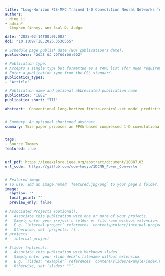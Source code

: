 ```yaml
---
title: "Long-Horizon FCS-MPC Trained 1-D Convolution Neural Networks for FPGA-Based Power-Electronic Converter Control With a Si/SiC Hybrid Converter Case Study."
authors:
- Ning Li
- admin*
- Stephen Finney, and Paul D. Judge.

date: "2025-02-14T00:00:00Z"
doi: "10.1109/TIE.2025.3536555"

# Schedule page publish date (NOT publication's date).
publishDate: "2025-02-20T00:00:00Z"

# Publication type.
# Accepts a single type but formatted as a YAML list (for Hugo requirements).
# Enter a publication type from the CSL standard.
publication_types:
- "Article"

# Publication name and optional abbreviated publication name.
publication: "IEEE"
publication_short: "TIE"

abstract:  Conventional long-horizon finite-control-set model predictive control (FCS-MPC) for power electronics has two main real-time implementation problems, 1) calculation burden and latency; 2) high hardware resource requirements on real-time platforms such as FPGA. To solve these problems, machine learning models have been proposed using model predictive control results as offline training data to train an artificial neural network (ANN), which will be implemented in the real-time controller instead of the original model predictive control model. In this way, the ANN reduces the online calculation burden and the hardware resource requirements. In this article, an FPGA-based 1-D convolution neural network (CNN) for long-horizon FCS-MPC is proposed. To simplify the network model and reduce the hardware resources further, model compression techniques of pruning, fine-tuning, and quantization are implemented. The proposed model is verified using a parallel hybrid converter as a case study converter, with performance and hardware resource requirements compared to conventional FCS-MPC and multilayer perceptron (MLP) models. The results show that the proposed compressed CNN model can reduce FPGA DSP resource requirements by 75% compared to an FCS-MPC model and an MLP model, while also achieving comparable or superior performance.


# Summary. An optional shortened abstract.
summary: This paper proposes an FPGA-based compressed 1-D convolutional neural network for long-horizon FCS-MPC, significantly reducing online computation and hardware resource usage while maintaining control performance.


tags:
- Source Themes
featured: true


url_pdf: https://ieeexplore.ieee.org/abstract/document/10887103
url_code: 'https://github.com/uoe-haoyu/1DCNN_Power_Converter'


# Featured image
# To use, add an image named `featured.jpg/png` to your page's folder. 
image:
  caption: ''
  focal_point: ""
  preview_only: false

# Associated Projects (optional).
#   Associate this publication with one or more of your projects.
#   Simply enter your project's folder or file name without extension.
#   E.g. `internal-project` references `content/project/internal-project/index.md`.
#   Otherwise, set `projects: []`.
# projects:
# - internal-project

# Slides (optional).
#   Associate this publication with Markdown slides.
#   Simply enter your slide deck's filename without extension.
#   E.g. `slides: "example"` references `content/slides/example/index.md`.
#   Otherwise, set `slides: ""`.
---
```



